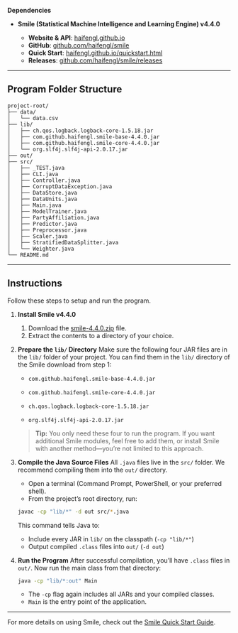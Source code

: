 **Dependencies**

* **Smile (Statistical Machine Intelligence and Learning Engine) v4.4.0**

  * **Website & API**: [haifengl.github.io](https://haifengl.github.io/)
  * **GitHub**: [github.com/haifengl/smile](https://github.com/haifengl/smile)
  * **Quick Start**: [haifengl.github.io/quickstart.html](https://haifengl.github.io/quickstart.html)
  * **Releases**: [github.com/haifengl/smile/releases](https://github.com/haifengl/smile/releases)

---

## Program Folder Structure

```
project-root/
├── data/
│   └── data.csv
├── lib/
│   ├── ch.qos.logback.logback-core-1.5.18.jar
│   ├── com.github.haifengl.smile-base-4.4.0.jar
│   ├── com.github.haifengl.smile-core-4.4.0.jar
│   └── org.slf4j.slf4j-api-2.0.17.jar
├── out/
├── src/
│   ├── _TEST.java
│   ├── CLI.java
│   ├── Controller.java
│   ├── CorruptDataException.java
│   ├── DataStore.java
│   ├── DataUnits.java
│   ├── Main.java
│   ├── ModelTrainer.java
│   ├── PartyAffiliation.java
│   ├── Predictor.java
│   ├── Preprocessor.java
│   ├── Scaler.java
│   ├── StratifiedDataSplitter.java
│   └── Weighter.java
└── README.md
```

---

## Instructions

Follow these steps to setup and run the program.
1. **Install Smile v4.4.0**

   1. Download the [smile-4.4.0.zip](https://github.com/haifengl/smile/releases) file.
   2. Extract the contents to a directory of your choice.

2. **Prepare the `lib/` Directory**
   Make sure the following four JAR files are in the `lib/` folder of your project. You can find them in the `lib/` directory of the Smile download from step 1:

   * `com.github.haifengl.smile-base-4.4.0.jar`

   * `com.github.haifengl.smile-core-4.4.0.jar`

   * `ch.qos.logback.logback-core-1.5.18.jar`

   * `org.slf4j.slf4j-api-2.0.17.jar`

   > **Tip:** You only need these four to run the program. If you want additional Smile modules, feel free to add them, or install Smile with another method—you’re not limited to this approach.

3. **Compile the Java Source Files**
   All `.java` files live in the `src/` folder. We recommend compiling them into the `out/` directory.

   * Open a terminal (Command Prompt, PowerShell, or your preferred shell).
   * From the project’s root directory, run:

   ```bash
   javac -cp "lib/*" -d out src/*.java
   ```

   This command tells Java to:

   * Include every JAR in `lib/` on the classpath (`-cp "lib/*"`)
   * Output compiled `.class` files into `out/` (`-d out`)

3. **Run the Program**
   After successful compilation, you’ll have `.class` files in `out/`. Now run the main class from that directory:

   ```bash
   java -cp "lib/*:out" Main
   ```

   * The `-cp` flag again includes all JARs and your compiled classes.
   * `Main` is the entry point of the application.

---

For more details on using Smile, check out the [Smile Quick Start Guide](https://haifengl.github.io/quickstart.html).
